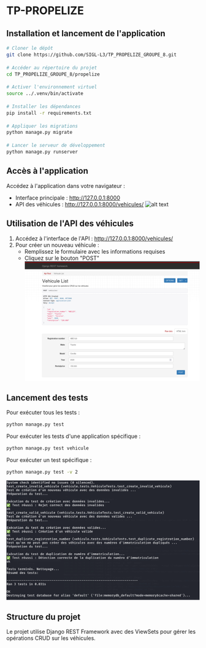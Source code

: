 # TP-PROPELIZE

## Installation et lancement de l'application

```bash
# Cloner le dépôt
git clone https://github.com/SIGL-L3/TP_PROPELIZE_GROUPE_8.git

# Accéder au répertoire du projet
cd TP_PROPELIZE_GROUPE_8/propelize

# Activer l'environnement virtuel
source ../.venv/bin/activate

# Installer les dépendances
pip install -r requirements.txt

# Appliquer les migrations
python manage.py migrate

# Lancer le serveur de développement
python manage.py runserver
```

## Accès à l'application

Accédez à l'application dans votre navigateur :
- Interface principale : http://127.0.0.1:8000
- API des véhicules : http://127.0.0.1:8000/vehicules/
![alt text](<Capture d’écran du 2025-04-15 12-29-07.png>)

## Utilisation de l'API des véhicules

1. Accédez à l'interface de l'API : http://127.0.0.1:8000/vehicules/
2. Pour créer un nouveau véhicule :
   - Remplissez le formulaire avec les informations requises
   - Cliquez sur le bouton "POST"
![alt text](image-2.png)
## Lancement des tests

Pour exécuter tous les tests :
```bash
python manage.py test
```

Pour exécuter les tests d'une application spécifique :
```bash
python manage.py test vehicule
```

Pour exécuter un test spécifique :
```bash
python manage.py test -v 2
```
![alt text](image-3.png)

## Structure du projet

Le projet utilise Django REST Framework avec des ViewSets pour gérer les opérations CRUD sur les véhicules.